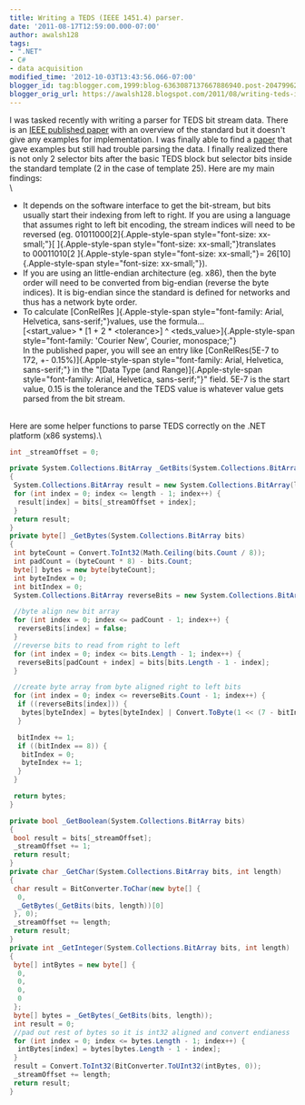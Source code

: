 ```yaml
---
title: Writing a TEDS (IEEE 1451.4) parser.
date: '2011-08-17T12:59:00.000-07:00'
author: awalsh128
tags:
- ".NET"
- C#
- data acquisition
modified_time: '2012-10-03T13:43:56.066-07:00'
blogger_id: tag:blogger.com,1999:blog-6363087137667886940.post-204799628728171749
blogger_orig_url: https://awalsh128.blogspot.com/2011/08/writing-teds-ieee-14514-parser.html
---
```


I was tasked recently with writing a parser for TEDS bit stream data.
There is an [IEEE published
paper](http://standards.ieee.org/develop/regauth/tut/teds.pdf) with an
overview of the standard but it doesn\'t give any examples for
implementation. I was finally able to find a
[paper](http://standards.ieee.org/develop/regauth/tut/tdl.pdf) that gave
examples but still had trouble parsing the data. I finally realized
there is not only 2 selector bits after the basic TEDS block but
selector bits inside the standard template (2 in the case of template
25). Here are my main findings:\
\

-   It depends on the software interface to get the bit-stream, but bits
    usually start their indexing from left to right. If you are using a
    language that assumes right to left bit encoding, the stream indices
    will need to be reversed (eg. 01011000[2]{.Apple-style-span
    style="font-size: xx-small;"}[ ]{.Apple-style-span
    style="font-size: xx-small;"}translates
    to 00011010[2 ]{.Apple-style-span style="font-size: xx-small;"}=
    26[10]{.Apple-style-span style="font-size: xx-small;"}).
-   If you are using an little-endian architecture (eg. x86), then the
    byte order will need to be converted from big-endian (reverse the
    byte indices). It is big-endian since the standard is defined for
    networks and thus has a network byte order.
-   To calculate [ConRelRes ]{.Apple-style-span
    style="font-family: Arial, Helvetica, sans-serif;"}values, use the
    formula\...\
    [\<start\_value\> \* \[1 + 2 \* \<tolerance\>\] \^
    \<teds\_value\>]{.Apple-style-span
    style="font-family: 'Courier New', Courier, monospace;"}\
    In the published paper, you will see an entry like [ConRelRes(5E-7
    to 172, +- 0.15%)]{.Apple-style-span
    style="font-family: Arial, Helvetica, sans-serif;"} in the \"[Data
    Type (and Range)]{.Apple-style-span
    style="font-family: Arial, Helvetica, sans-serif;"}\" field. 5E-7 is
    the start value, 0.15 is the tolerance and the TEDS value is
    whatever value gets parsed from the bit stream.

\
Here are some helper functions to parse TEDS correctly on the .NET
platform (x86 systems).\

``` csharp
int _streamOffset = 0;

private System.Collections.BitArray _GetBits(System.Collections.BitArray bits, int length)
{
 System.Collections.BitArray result = new System.Collections.BitArray(length);
 for (int index = 0; index <= length - 1; index++) {
  result[index] = bits[_streamOffset + index];
 }
 return result;
}
private byte[] _GetBytes(System.Collections.BitArray bits)
{
 int byteCount = Convert.ToInt32(Math.Ceiling(bits.Count / 8));
 int padCount = (byteCount * 8) - bits.Count;
 byte[] bytes = new byte[byteCount];
 int byteIndex = 0;
 int bitIndex = 0;
 System.Collections.BitArray reverseBits = new System.Collections.BitArray(bits.Count + padCount);

 //byte align new bit array
 for (int index = 0; index <= padCount - 1; index++) {
  reverseBits[index] = false;
 }
 //reverse bits to read from right to left
 for (int index = 0; index <= bits.Length - 1; index++) {
  reverseBits[padCount + index] = bits[bits.Length - 1 - index];
 }

 //create byte array from byte aligned right to left bits
 for (int index = 0; index <= reverseBits.Count - 1; index++) {
  if ((reverseBits[index])) {
   bytes[byteIndex] = bytes[byteIndex] | Convert.ToByte(1 << (7 - bitIndex));
  }

  bitIndex += 1;
  if ((bitIndex == 8)) {
   bitIndex = 0;
   byteIndex += 1;
  }
 }

 return bytes;
}

private bool _GetBoolean(System.Collections.BitArray bits)
{
 bool result = bits[_streamOffset];
 _streamOffset += 1;
 return result;
}
private char _GetChar(System.Collections.BitArray bits, int length)
{
 char result = BitConverter.ToChar(new byte[] {
  0,
  _GetBytes(_GetBits(bits, length))[0]
 }, 0);
 _streamOffset += length;
 return result;
}
private int _GetInteger(System.Collections.BitArray bits, int length)
{
 byte[] intBytes = new byte[] {
  0,
  0,
  0,
  0
 };
 byte[] bytes = _GetBytes(_GetBits(bits, length));
 int result = 0;
 //pad out rest of bytes so it is int32 aligned and convert endianess
 for (int index = 0; index <= bytes.Length - 1; index++) {
  intBytes[index] = bytes[bytes.Length - 1 - index];
 }
 result = Convert.ToInt32(BitConverter.ToUInt32(intBytes, 0));
 _streamOffset += length;
 return result;
}
```
